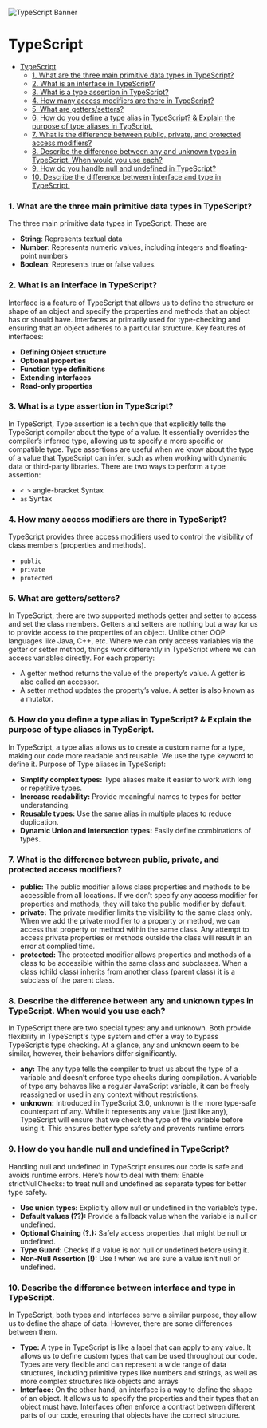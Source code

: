 ![TypeScript Banner](https://via.placeholder.com/1200x300.png?text=TypeScript)

# TypeScript

- [TypeScript](#typescript)
  - [1. What are the three main primitive data types in TypeScript?](#1-what-are-the-three-main-primitive-data-types-in-typescript)
  - [2. What is an interface in TypeScript?](#2-what-is-an-interface-in-typescript)
  - [3. What is a type assertion in TypeScript?](#3-what-is-a-type-assertion-in-typescript)
  - [4. How many access modifiers are there in TypeScript?](#4-how-many-access-modifiers-are-there-in-typescript)
  - [5. What are getters/setters?](#5-what-are-getterssetters)
  - [6. How do you define a type alias in TypeScript? \& Explain the purpose of type aliases in TypScript.](#6-how-do-you-define-a-type-alias-in-typescript--explain-the-purpose-of-type-aliases-in-typscript)
  - [7. What is the difference between public, private, and protected access modifiers?](#7-what-is-the-difference-between-public-private-and-protected-access-modifiers)
  - [8. Describe the difference between any and unknown types in TypeScript. When would you use each?](#8-describe-the-difference-between-any-and-unknown-types-in-typescript-when-would-you-use-each)
  - [9. How do you handle null and undefined in TypeScript?](#9-how-do-you-handle-null-and-undefined-in-typescript)
  - [10. Describe the difference between interface and type in TypeScript.](#10-describe-the-difference-between-interface-and-type-in-typescript)

### 1. What are the three main primitive data types in TypeScript?

The three main primitive data types in TypeScript. These are

- **String**: Represents textual data
- **Number**: Represents numeric values, including integers and floating-point numbers
- **Boolean**: Represents true or false values.

### 2. What is an interface in TypeScript?

Interface is a feature of TypeScript that allows us to define the structure or shape of an object and specify the properties and methods that an object has or should have. Interfaces ar primarily used for type-checking and ensuring that an object adheres to a particular structure.
Key features of interfaces:

- **Defining Object structure**
- **Optional properties**
- **Function type definitions**
- **Extending interfaces**
- **Read-only properties**

### 3. What is a type assertion in TypeScript?

In TypeScript, Type assertion is a technique that explicitly tells the TypeScript compiler about the type of a value. It essentially overrides the compiler’s inferred type, allowing us to specify a more specific or compatible type.
Type assertions are useful when we know about the type of a value that TypeScript can infer, such as when working with dynamic data or third-party libraries.
There are two ways to perform a type assertion:

- `< >` angle-bracket Syntax
- `as` Syntax

### 4. How many access modifiers are there in TypeScript?

TypeScript provides three access modifiers used to control the visibility of class members (properties and methods).

- `public`
- `private`
- `protected`

### 5. What are getters/setters?

In TypeScript, there are two supported methods getter and setter to access and set the class members. Getters and setters are nothing but a way for us to provide access to the properties of an object. Unlike other OOP languages like Java, C++, etc. Where we can only access variables via the getter or setter method, things work differently in TypeScript where we can access variables directly.
For each property:

- A getter method returns the value of the property’s value. A getter is also called an accessor.
- A setter method updates the property’s value. A setter is also known as a mutator.

### 6. How do you define a type alias in TypeScript? & Explain the purpose of type aliases in TypScript.

In TypeScript, a type alias allows us to create a custom name for a type, making our code more readable and reusable. We use the type keyword to define it.
Purpose of Type aliases in TypeScript:

- **Simplify complex types:** Type aliases make it easier to work with long or repetitive types.
- **Increase readability:** Provide meaningful names to types for better understanding.
- **Reusable types:** Use the same alias in multiple places to reduce duplication.
- **Dynamic Union and Intersection types:** Easily define combinations of types.

### 7. What is the difference between public, private, and protected access modifiers?

- **public:** The public modifier allows class properties and methods to be accessible from all locations. If we don’t specify any access modifier for properties and methods, they will take the public modifier by default.
- **private:** The private modifier limits the visibility to the same class only. When we add the private modifier to a property or method, we can access that property or method within the same class. Any attempt to access private properties or methods outside the class will result in an error at complied time.
- **protected:** The protected modifier allows properties and methods of a class to be accessible within the same class and subclasses. When a class (child class) inherits from another class (parent class) it is a subclass of the parent class.

### 8. Describe the difference between any and unknown types in TypeScript. When would you use each?

In TypeScript there are two special types: any and unknown. Both provide flexibility in TypeScript's type system and offer a way to bypass TypeScript’s type checking. At a glance, any and unknown seem to be similar, however, their behaviors differ significantly.

- **any:** The any type tells the compiler to trust us about the type of a variable and doesn’t enforce type checks during compilation. A variable of type any behaves like a regular JavaScript variable, it can be freely reassigned or used in any context without restrictions.
- **unknown:** Introduced in TypeScript 3.0, unknown is the more type-safe counterpart of any. While it represents any value (just like any), TypeScript will ensure that we check the type of the variable before using it. This ensures better type safety and prevents runtime errors

### 9. How do you handle null and undefined in TypeScript?

Handling null and undefined in TypeScript ensures our code is safe and avoids runtime errors. Here’s how to deal with them:
Enable strictNullChecks: to treat null and undefined as separate types for better type safety.

- **Use union types:** Explicitly allow null or undefined in the variable’s type.
- **Default values (??):** Provide a fallback value when the variable is null or undefined.
- **Optional Chaining (?.):** Safely access properties that might be null or undefined.
- **Type Guard:** Checks if a value is not null or undefined before using it.
- **Non-Null Assertion (!):** Use ! when we are sure a value isn’t null or undefined.

### 10. Describe the difference between interface and type in TypeScript.

In TypeScript, both types and interfaces serve a similar purpose, they allow us to define the shape of data. However, there are some differences between them.

- **Type:** A type in TypeScript is like a label that can apply to any value. It allows us to define custom types that can be used throughout our code. Types are very flexible and can represent a wide range of data structures, including primitive types like numbers and strings, as well as more complex structures like objects and arrays
- **Interface:** On the other hand, an interface is a way to define the shape of an object. It allows us to specify the properties and their types that an object must have. Interfaces often enforce a contract between different parts of our code, ensuring that objects have the correct structure.
